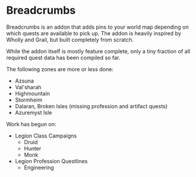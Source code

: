 # Breadcrumbs

Breadcrumbs is an addon that adds pins to your world map depending on which quests are available to pick up. The addon is heavily inspired by Wholly and Grail, but built completely from scratch.

While the addon itself is mostly feature complete, only a tiny fraction of all required quest data has been compiled so far.

The following zones are more or less done:

- Azsuna
- Val'sharah
- Highmountain
- Stormheim
- Dalaran, Broken Isles (missing profession and artifact quests)
- Azuremyst Isle

Work has begun on:

- Legion Class Campaigns
	- Druid
	- Hunter
	- Monk
- Legion Profession Questlines
	- Engineering